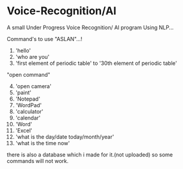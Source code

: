 # Voice-Recognition/AI
A small Under Progress Voice Recognition/ AI program Using NLP...

Command's to use "ASLAN"...!

01. 'hello'
02. 'who are you'
03. 'first element of periodic table' to '30th element of periodic table'

"open command"

04. 'open camera'
05. 'paint'
06. 'Notepad'
07. 'WordPad'
08. 'calculator'
09. 'calendar'
10. 'Word'
11. 'Excel'
12. 'what is the day/date today/month/year'
13. 'what is the time now'

there is also a database which i made for it.(not uploaded) so some commands will not work.

